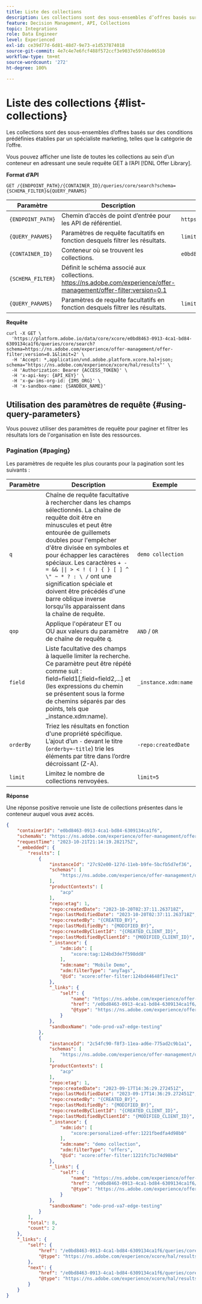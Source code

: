 ```yaml
---
title: Liste des collections
description: Les collections sont des sous-ensembles d’offres basés sur des conditions prédéfinies établies par un spécialiste marketing, telles que la catégorie de l’offre.
feature: Decision Management, API, Collections
topic: Integrations
role: Data Engineer
level: Experienced
exl-id: ce39d77d-6d81-48d7-9e73-e1d537874018
source-git-commit: 4e7c4e7e6fcf488f572ccf3e9037e597dde06510
workflow-type: tm+mt
source-wordcount: '272'
ht-degree: 100%

---
```


# Liste des collections {#list-collections}

Les collections sont des sous-ensembles d’offres basés sur des conditions prédéfinies établies par un spécialiste marketing, telles que la catégorie de l’offre.

Vous pouvez afficher une liste de toutes les collections au sein d’un conteneur en adressant une seule requête GET à l’API [!DNL Offer Library].

**Format d’API**

```http
GET /{ENDPOINT_PATH}/{CONTAINER_ID}/queries/core/search?schema={SCHEMA_FILTER}&{QUERY_PARAMS}
```

| Paramètre | Description | Exemple |
| --------- | ----------- | ------- |
| `{ENDPOINT_PATH}` | Chemin d’accès de point d’entrée pour les API de référentiel. | `https://platform.adobe.io/data/core/xcore/` |
| `{QUERY_PARAMS}` | Paramètres de requête facultatifs en fonction desquels filtrer les résultats. | `limit=2` |
| `{CONTAINER_ID}` | Conteneur où se trouvent les collections. | `e0bd8463-0913-4ca1-bd84-6309134ca1f6` |
| `{SCHEMA_FILTER}` | Définit le schéma associé aux collections. <https://ns.adobe.com/experience/offer-management/offer-filter;version=0.1> |
| `{QUERY_PARAMS}` | Paramètres de requête facultatifs en fonction desquels filtrer les résultats. | `limit=1` |

**Requête**

```shell
curl -X GET \
  'https://platform.adobe.io/data/core/xcore/e0bd8463-0913-4ca1-bd84-6309134ca1f6/queries/core/search?schema=https://ns.adobe.com/experience/offer-management/offer-filter;version=0.1&limit=2' \
  -H 'Accept: *,application/vnd.adobe.platform.xcore.hal+json; schema="https://ns.adobe.com/experience/xcore/hal/results"' \
  -H 'Authorization: Bearer {ACCESS_TOKEN}' \
  -H 'x-api-key: {API_KEY}' \
  -H 'x-gw-ims-org-id: {IMS_ORG}' \
  -H 'x-sandbox-name: {SANDBOX_NAME}'
```

## Utilisation des paramètres de requête {#using-query-parameters}

Vous pouvez utiliser des paramètres de requête pour paginer et filtrer les résultats lors de l&#39;organisation en liste des ressources.

### Pagination {#paging}

Les paramètres de requête les plus courants pour la pagination sont les suivants :

| Paramètre | Description | Exemple |
| --------- | ----------- | ------- |
| `q` | Chaîne de requête facultative à rechercher dans les champs sélectionnés. La chaîne de requête doit être en minuscules et peut être entourée de guillemets doubles pour l&#39;empêcher d&#39;être divisée en symboles et pour échapper les caractères spéciaux. Les caractères `+ - = && \|\| > < ! ( ) { } [ ] ^ \" ~ * ? : \ /` ont une signification spéciale et doivent être précédés d&#39;une barre oblique inverse lorsqu&#39;ils apparaissent dans la chaîne de requête. | `demo collection` |
| `qop` | Applique l&#39;opérateur ET ou OU aux valeurs du paramètre de chaîne de requête q. | `AND` / `OR` |
| `field` | Liste facultative des champs à laquelle limiter la recherche. Ce paramètre peut être répété comme suit : field=field1[,field=field2,...] et (les expressions du chemin se présentent sous la forme de chemins séparés par des points, tels que _instance.xdm:name). | `_instance.xdm:name` |
| `orderBy` | Triez les résultats en fonction d&#39;une propriété spécifique. L’ajout d’un `-` devant le titre (`orderby=-title`) trie les éléments par titre dans l’ordre décroissant (Z-A). | `-repo:createdDate` |
| `limit` | Limitez le nombre de collections renvoyées. | `limit=5` |

**Réponse**

Une réponse positive renvoie une liste de collections présentes dans le conteneur auquel vous avez accès.

```json
{
    "containerId": "e0bd8463-0913-4ca1-bd84-6309134ca1f6",
    "schemaNs": "https://ns.adobe.com/experience/offer-management/offer-filter;version=0.1",
    "requestTime": "2023-10-21T21:14:19.282175Z",
    "_embedded": {
        "results": [
            {
                "instanceId": "27c92e00-127d-11eb-b9fe-5bcfb5d7ef36",
                "schemas": [
                    "https://ns.adobe.com/experience/offer-management/offer-filter;version=0.3"
                ],
                "productContexts": [
                    "acp"
                ],
                "repo:etag": 1,
                "repo:createdDate": "2023-10-20T02:37:11.263718Z",
                "repo:lastModifiedDate": "2023-10-20T02:37:11.263718Z",
                "repo:createdBy": "{CREATED_BY}",
                "repo:lastModifiedBy": "{MODIFIED_BY}",
                "repo:createdByClientId": "{CREATED_CLIENT_ID}",
                "repo:lastModifiedByClientId": "{MODIFIED_CLIENT_ID}",
                "_instance": {
                    "xdm:ids": [
                        "xcore:tag:124bd3de7f598dd8"
                    ],
                    "xdm:name": "Mobile Demo",
                    "xdm:filterType": "anyTags",
                    "@id": "xcore:offer-filter:124bd44648f17ec1"
                },
                "_links": {
                    "self": {
                        "name": "https://ns.adobe.com/experience/offer-management/offer-filter;version=0.3#27c92e00-127d-11eb-b9fe-5bcfb5d7ef36",
                        "href": "/e0bd8463-0913-4ca1-bd84-6309134ca1f6/instances/27c92e00-127d-11eb-b9fe-5bcfb5d7ef36",
                        "@type": "https://ns.adobe.com/experience/offer-management/offer-filter;version=0.3"
                    }
                },
                "sandboxName": "ode-prod-va7-edge-testing"
            },
            {
                "instanceId": "2c54fc90-f8f3-11ea-ad6e-775ad2c9b1a1",
                "schemas": [
                    "https://ns.adobe.com/experience/offer-management/offer-filter;version=0.3"
                ],
                "productContexts": [
                    "acp"
                ],
                "repo:etag": 1,
                "repo:createdDate": "2023-09-17T14:36:29.272451Z",
                "repo:lastModifiedDate": "2023-09-17T14:36:29.272451Z",
                "repo:createdBy": "{CREATED_BY}",
                "repo:lastModifiedBy": "{MODIFIED_BY}",
                "repo:createdByClientId": "{CREATED_CLIENT_ID}",
                "repo:lastModifiedByClientId": "{MODIFIED_CLIENT_ID}",
                "_instance": {
                    "xdm:ids": [
                        "xcore:personalized-offer:1221fbedfa4d98b0"
                    ],
                    "xdm:name": "demo collection",
                    "xdm:filterType": "offers",
                    "@id": "xcore:offer-filter:1221fc71c74d98b4"
                },
                "_links": {
                    "self": {
                        "name": "https://ns.adobe.com/experience/offer-management/offer-filter;version=0.3#2c54fc90-f8f3-11ea-ad6e-775ad2c9b1a1",
                        "href": "/e0bd8463-0913-4ca1-bd84-6309134ca1f6/instances/2c54fc90-f8f3-11ea-ad6e-775ad2c9b1a1",
                        "@type": "https://ns.adobe.com/experience/offer-management/offer-filter;version=0.3"
                    }
                },
                "sandboxName": "ode-prod-va7-edge-testing"
            }
        ],
        "total": 8,
        "count": 2
    },
    "_links": {
        "self": {
            "href": "/e0bd8463-0913-4ca1-bd84-6309134ca1f6/queries/core/search?schema=https://ns.adobe.com/experience/offer-management/offer-filter;version=0.1&limit=2",
            "@type": "https://ns.adobe.com/experience/xcore/hal/results"
        },
        "next": {
            "href": "/e0bd8463-0913-4ca1-bd84-6309134ca1f6/queries/core/search?start=2c54fc90-f8f3-11ea-ad6e-775ad2c9b1a1&orderby=instanceId&schema=https://ns.adobe.com/experience/offer-management/offer-filter;version=0.1&limit=2",
            "@type": "https://ns.adobe.com/experience/xcore/hal/results"
        }
    }
}
```
